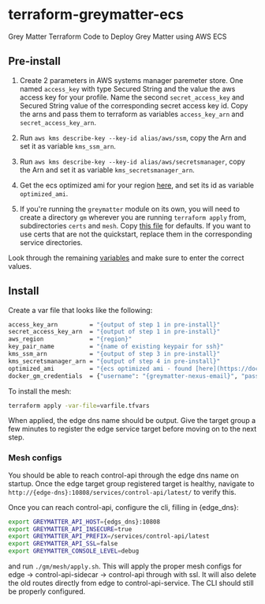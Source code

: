 # terraform-greymatter-ecs

Grey Matter Terraform Code to Deploy Grey Matter using AWS ECS

## Pre-install

1. Create 2 parameters in AWS systems manager paremeter store. One named `access_key` with type Secured String and the value the aws access key for your profile. Name the second `secret_access_key` and Secured String value of the corresponding secret access key id. Copy the arns and pass them to terraform as variables `access_key_arn` and `secret_access_key_arn`.

2. Run `aws kms describe-key --key-id alias/aws/ssm`, copy the Arn and set it as variable `kms_ssm_arn`.

3. Run `aws kms describe-key --key-id alias/aws/secretsmanager`, copy the Arn and set it as variable `kms_secretsmanager_arn`.

4. Get the ecs optimized ami for your region [here](https://docs.aws.amazon.com/AmazonECS/latest/developerguide/ecs-optimized_AMI.html), and set its id as variable `optimized_ami`.

5. If you're running the `greymatter` module on its own, you will need to create a directory `gm` wherever you are running `terraform apply` from,  subdirectories `certs` and `mesh`. Copy [this file](./gm) for defaults. If you want to use certs that are not the quickstart, replace them in the corresponding service directories.

Look through the remaining [variables](greymatter/variables.tf) and make sure to enter the correct values.

## Install

Create a var file that looks like the following:

```bash
access_key_arn         = "{output of step 1 in pre-install}"
secret_access_key_arn  = "{output of step 1 in pre-install}"
aws_region             = "{region}"
key_pair_name          = "{name of existing keypair for ssh}"
kms_ssm_arn            = "{output of step 3 in pre-install}"
kms_secretsmanager_arn = "{output of step 4 in pre-install}"
optimized_ami          = "{ecs optimized ami - found [here](https://docs.aws.amazon.com/AmazonECS/latest/developerguide/ecs-optimized_AMI.html#ecs-optimized-ami-linux) }"
docker_gm_credentials  = {"username": "{greymatter-nexus-email}", "password": "{greymatter-nexus-password}"}
```

To install the mesh:

```bash
terraform apply -var-file=varfile.tfvars
```

When applied, the edge dns name should be output. Give the target group a few minutes to register the edge service target before moving on to the next step.

### Mesh configs

You should be able to reach control-api through the edge dns name on startup. Once the edge target group registered target is healthy, navigate to `http://{edge-dns}:10808/services/control-api/latest/` to verify this.

Once you can reach control-api, configure the cli, filling in {edge_dns}:

```bash
export GREYMATTER_API_HOST={edgs_dns}:10808
export GREYMATTER_API_INSECURE=true
export GREYMATTER_API_PREFIX=/services/control-api/latest
export GREYMATTER_API_SSL=false
export GREYMATTER_CONSOLE_LEVEL=debug
```

and run `./gm/mesh/apply.sh`.  This will apply the proper mesh configs for edge -> control-api-sidecar -> control-api through with ssl. It will also delete the old routes directly from edge to control-api-service. The CLI should still be properly configured.
